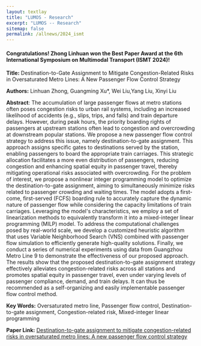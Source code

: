 ```yaml
---
layout: textlay
title: "LUMOS - Research"
excerpt: "LUMOS -- Research"
sitemap: false
permalink: /allnews/2024_ismt
---
```


#### Congratulations! Zhong Linhuan won the Best Paper Award at the 6th International Symposium on Multimodal Transport (ISMT 2024)!

**Title:** Destination-to-Gate Assignment to Mitigate Congestion-Related Risks in Oversaturated Metro Lines: A New Passenger Flow Control Strategy

**Authors:** Linhuan Zhong, Guangming Xu*, Wei Liu,Yang Liu, Xinyi Liu

**Abstract**: The accumulation of large passenger flows at metro stations often poses congestion risks to urban rail systems, including an increased likelihood of accidents (e.g., slips, trips, and falls) and train departure delays. However, during peak hours, the priority boarding rights of passengers at upstream stations often lead to congestion and overcrowding at downstream popular stations. We propose a new passenger flow control strategy to address this issue, namely destination-to-gate assignment. This approach assigns specific gates to destinations served by the station, enabling passengers to board the appropriate train carriages. This strategic allocation facilitates a more even distribution of passengers, reducing congestion and enhancing spatial equity in passenger travel, thereby mitigating operational risks associated with overcrowding. For the problem of interest, we propose a nonlinear integer programming model to optimize the destination-to-gate assignment, aiming to simultaneously minimize risks related to passenger crowding and waiting times. The model adopts a first-come, first-served (FCFS) boarding rule to accurately capture the dynamic nature of passenger flow while considering the capacity limitations of train carriages. Leveraging the model's characteristics, we employ a set of linearization methods to equivalently transform it into a mixed-integer linear programming (MILP) model. To address the computational challenges posed by real-world scale, we develop a customized heuristic algorithm that uses Variable Neighborhood Search (VNS) combined with passenger flow simulation to efficiently generate high-quality solutions. Finally, we conduct a series of numerical experiments using data from Guangzhou Metro Line 9 to demonstrate the effectiveness of our proposed approach. The results show that the proposed destination-to-gate assignment strategy effectively alleviates congestion-related risks across all stations and promotes spatial equity in passenger travel, even under varying levels of passenger compliance, demand, and train delays. It can thus be recommended as a self-organizing and easily implementable passenger flow control method.

**Key Words:** Oversaturated metro line, Passenger flow control, Destination-to-gate assignment, Congestion-related risk, Mixed-integer linear programming

**Paper Link:** [Destination-to-gate assignment to mitigate congestion-related risks in oversaturated metro lines: A new passenger flow control strategy](https://www.sciencedirect.com/science/article/pii/S1366554525000468) 




